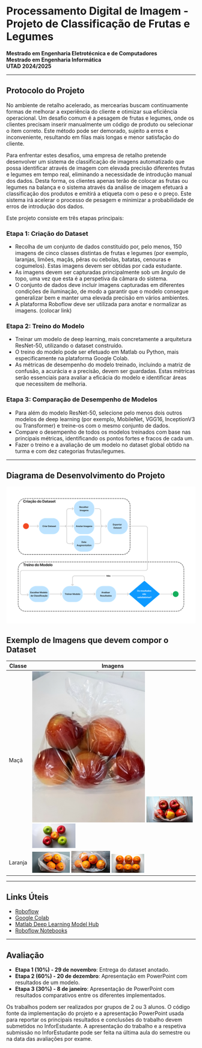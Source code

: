 # **Processamento Digital de Imagem - Projeto de Classificação de Frutas e Legumes**

**Mestrado em Engenharia Eletrotécnica e de Computadores**  
**Mestrado em Engenharia Informática**  
**UTAD 2024/2025**

---

## **Protocolo do Projeto**

No ambiente de retalho acelerado, as mercearias buscam continuamente formas de melhorar a experiência do cliente e otimizar sua eficiência operacional. Um desafio comum é a pesagem de frutas e legumes, onde os clientes precisam inserir manualmente um código de produto ou selecionar o item correto. Este método pode ser demorado, sujeito a erros e inconveniente, resultando em filas mais longas e menor satisfação do cliente.

Para enfrentar estes desafios, uma empresa de retalho pretende desenvolver um sistema de classificação de imagens automatizado que possa identificar através de imagem com elevada precisão diferentes frutas e legumes em tempo real, eliminando a necessidade de introdução manual dos dados. Desta forma, os clientes apenas terão de colocar as frutas ou legumes na balança e o sistema através da análise de imagem efetuará a classificação dos produtos e emitirá a etiqueta com o peso e o preço. Este sistema irá acelerar o processo de pesagem e minimizar a probabilidade de erros de introdução dos dados.


Este projeto consiste em três etapas principais:

### **Etapa 1: Criação do Dataset**
- Recolha de um conjunto de dados constituído por, pelo menos, 150 imagens de cinco classes distintas de frutas e legumes (por exemplo, laranjas, limões, maçãs, pêras ou cebolas, batatas, cenouras e cogumelos). Estas imagens devem ser obtidas por cada estudante.
- As imagens devem ser capturadas principalmente sob um ângulo de topo, uma vez que esta é a perspetiva da câmara do sistema.
- O conjunto de dados deve incluir imagens capturadas em diferentes condições de iluminação, de modo a garantir que o modelo consegue generalizar bem e manter uma elevada precisão em vários ambientes.
- A plataforma Roboflow deve ser utilizada para anotar e normalizar as imagens. (colocar link)


### **Etapa 2: Treino do Modelo**
- Treinar um modelo de deep learning, mais concretamente a arquitetura ResNet-50, utilizando o dataset construído. 
- O treino do modelo pode ser efetuado em Matlab ou Python, mais especificamente na plataforma Google Colab. 
- As métricas de desempenho do modelo treinado, incluindo a matriz de confusão, a acurácia e a precisão, devem ser guardadas. Estas métricas serão essenciais para avaliar a eficácia do modelo e identificar áreas que necessitem de melhoria. 


### **Etapa 3: Comparação de Desempenho de Modelos**
- Para além do modelo ResNet-50, selecione pelo menos dois outros modelos de deep learning (por exemplo, MobileNet, VGG16, InceptionV3 ou Transformer) e treine-os com o mesmo conjunto de dados.
- Compare o desempenho de todos os modelos treinados com base nas principais métricas, identificando os pontos fortes e fracos de cada um.
- Fazer o treino e a avaliação de um modelo no dataset global obtido na turma e com dez categorias frutas/legumes.

---

## **Diagrama de Desenvolvimento do Projeto**

![Diagrama](images/Picture7.png)

## **Exemplo de Imagens que devem compor o Dataset**

| Classe  | Imagens                    |
| ------- | -------------------------- |
| Maçã    | ![Imagem 1](images/Picture1.png) ![Imagem 2](images/Picture2.png) ![Imagem 3](images/Picture3.png) |
| Laranja | ![Imagem 1](images/Picture4.png) ![Imagem 2](images/Picture5.png) ![Imagem 3](images/Picture6.png) |

---

## **Links Úteis**

- [Roboflow](https://roboflow.com/)  
- [Google Colab](https://colab.research.google.com/)  
- [Matlab Deep Learning Model Hub](https://github.com/matlab-deep-learning/MATLAB-Deep-Learning-Model-Hub)  
- [Roboflow Notebooks](https://github.com/roboflow/notebooks)  

---

## **Avaliação**

- **Etapa 1 (10%) - 29 de novembro**: Entrega do dataset anotado.
- **Etapa 2 (60%) - 20 de dezembro**: Apresentação em PowerPoint com resultados de um modelo.
- **Etapa 3 (30%) - 8 de janeiro**: Apresentação de PowerPoint com resultados comparativos entre os diferentes implementados.

Os trabalhos podem ser realizados por grupos de 2 ou 3 alunos. O código fonte da implementação do projeto e a apresentação PowerPoint usada para reportar os principais resultados e conclusões do trabalho devem submetidos no InforEstudante. A apresentação do trabalho e a respetiva submissão no InforEstudante pode ser feita na última aula do semestre ou na data das avaliações por exame.
